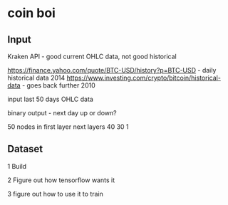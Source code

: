 # coin boi

## Input

Kraken API - good current OHLC data, not good historical

https://finance.yahoo.com/quote/BTC-USD/history?p=BTC-USD - daily historical data 2014
https://www.investing.com/crypto/bitcoin/historical-data  - goes back further 2010

input last 50 days OHLC data

binary output - next day up or down?

50 nodes in first layer
next layers
40
30
1

## Dataset

1 Build

2 Figure out how tensorflow wants it

3 figure out how to use it to train





